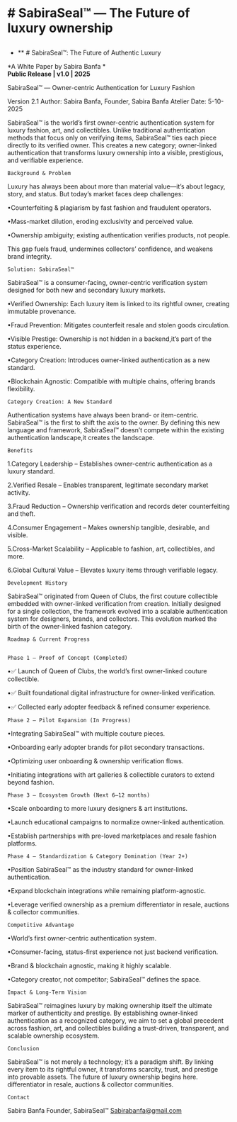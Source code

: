 # # SabiraSeal™ — The Future of luxury ownership
## 

- ** # SabiraSeal™: The Future of Authentic Luxury  

*A White Paper by Sabira Banfa *  
**Public Release | v1.0 | 2025**


SabiraSeal™ — Owner-centric Authentication for Luxury Fashion 

Version 2.1
Author: Sabira Banfa, Founder, Sabira Banfa Atelier
Date: 5-10-2025

SabiraSeal™ is the world’s first owner-centric authentication system for luxury fashion, art, and collectibles. Unlike traditional authentication methods that focus only on verifying items, SabiraSeal™ ties each piece directly to its verified owner. This creates a new category; owner-linked authentication that transforms luxury ownership into a visible, prestigious, and verifiable experience.


	Background & Problem

Luxury has always been about more than material value—it’s about legacy, story, and status. But today’s market faces deep challenges:

•Counterfeiting & plagiarism by fast fashion and fraudulent operators.

•Mass-market dilution, eroding exclusivity and perceived value.

•Ownership ambiguity; existing authentication verifies products, not people.

This gap fuels fraud, undermines collectors’ confidence, and weakens brand integrity.


	Solution: SabiraSeal™

SabiraSeal™ is a consumer-facing, owner-centric verification system designed for both new and secondary luxury markets.
	
•Verified Ownership: Each luxury item is linked to its rightful owner, creating immutable provenance.
	
•Fraud Prevention: Mitigates counterfeit resale and stolen goods circulation.

•Visible Prestige: Ownership is not hidden in a backend,it’s part of the status experience.

•Category Creation: Introduces owner-linked authentication as a new standard.

•Blockchain Agnostic: Compatible with multiple chains, offering brands flexibility.


	Category Creation: A New Standard

Authentication systems have always been brand- or item-centric. SabiraSeal™ is the first to shift the axis to the owner. By defining this new language and framework, SabiraSeal™ doesn’t compete within the existing authentication landscape,it creates the landscape.


	Benefits

1.Category Leadership – Establishes owner-centric authentication as a luxury standard.

2.Verified Resale – Enables transparent, legitimate secondary market activity.

3.Fraud Reduction – Ownership verification and records deter counterfeiting and theft.

4.Consumer Engagement – Makes ownership tangible, desirable, and visible.

5.Cross-Market Scalability – Applicable to fashion, art, collectibles, and more.

6.Global Cultural Value – Elevates luxury items through verifiable legacy.


	Development History

SabiraSeal™ originated from Queen of Clubs, the first couture collectible embedded with owner-linked verification from creation. Initially designed for a single collection, the framework evolved into a scalable authentication system for designers, brands, and collectors. This evolution marked the birth of the owner-linked fashion category.


	Roadmap & Current Progress


	Phase 1 – Proof of Concept (Completed)

•✅ Launch of Queen of Clubs, the world’s first owner-linked couture collectible.

•✅ Built foundational digital infrastructure for owner-linked verification.

•✅ Collected early adopter feedback & refined consumer experience.


	Phase 2 – Pilot Expansion (In Progress)

•Integrating SabiraSeal™ with multiple couture pieces.

•Onboarding early adopter brands for pilot secondary transactions.

•Optimizing user onboarding & ownership verification flows.

•Initiating integrations with art galleries & collectible curators to extend beyond fashion.


	Phase 3 – Ecosystem Growth (Next 6–12 months)

•Scale onboarding to more luxury designers & art institutions.

•Launch educational campaigns to normalize owner-linked authentication.

•Establish partnerships with pre-loved marketplaces and resale fashion platforms.


	Phase 4 – Standardization & Category Domination (Year 2+)

•Position SabiraSeal™ as the industry standard for owner-linked authentication.

•Expand blockchain integrations while remaining platform-agnostic.

•Leverage verified ownership as a premium differentiator in resale, auctions & collector communities.


	Competitive Advantage

•World’s first owner-centric authentication system.

•Consumer-facing, status-first experience not just backend verification.

•Brand & blockchain agnostic, making it highly scalable.

•Category creator, not competitor; SabiraSeal™ defines the space.


	Impact & Long-Term Vision

SabiraSeal™ reimagines luxury by making ownership itself the ultimate marker of authenticity and prestige. By establishing owner-linked authentication as a recognized category, we aim to set a global precedent across fashion, art, and collectibles building a trust-driven, transparent, and scalable ownership ecosystem.


	Conclusion

SabiraSeal™ is not merely a technology; it’s a paradigm shift. By linking every item to its rightful owner, it transforms scarcity, trust, and prestige into provable assets. The future of luxury ownership begins here.
 differentiator in resale, auctions & collector communities.


	Contact

Sabira Banfa
Founder, SabiraSeal™
Sabirabanfa@gmail.com

